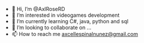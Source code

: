 - 👋 Hi, I’m @AxlRoseRD
- 👀 I’m interested in videogames development
- 🌱 I’m currently learning C#, java, python and sql
- 💞️ I’m looking to collaborate on ...
- 📫 How to reach me axcellespinalnunez@gmail.com

<!---
AxlRoseRD/AxlRoseRD is a ✨ special ✨ repository because its `README.md` (this file) appears on your GitHub profile.
You can click the Preview link to take a look at your changes.
--->
